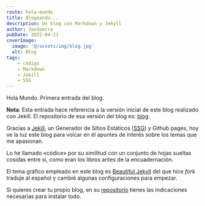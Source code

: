 ```yaml
---
route: hola-mundo
title: Blogeando...
description: Un blog con Markdown y Jekyll
author: JavGuerra
pubDate: 2022-04-21
coverImage:
  image: '@/assets/img/blog.jpg'
  alt: Blog
tags:
    - código
    - Markdown
    - Jekill
    - SSG
---
```


Hola Mundo. Primera entrada del blog.

<span class="note">**Nota**: Esta entrada hace referencia a la versión inicial de este blog realizado con Jekill. El repositorio de esa versión del blog es: [blog](https://github.com/JavGuerra/javguerra-old.github.io).</span>

Gracias a [Jekill](https://jekyllrb.com/), un Generador de Sitios Estáticos ([SSG](https://www.cloudflare.com/es-es/learning/performance/static-site-generator/))  y Github pages, hoy ve la luz este blog para volcar en él apuntes de interés sobre los temas que me apasionan.

Lo he llamado «códice» por su similitud con un conjunto de hojas sueltas cosidas entre si, como eran los libros antes de la encuadernación. 

El tema gráfico empleado en este blog es [Beautiful Jekyll](https://beautifuljekyll.com/) del que hice _fork_ traduje al español y cambié algunas configuraciones para empezar. 

Si quieres crear tu propio blog, en su [repositorio](https://github.com/daattali/beautiful-jekyll) tienes las indicaciones necesarias para instalar todo.